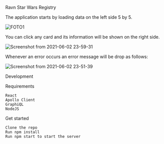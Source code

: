 Ravn Star Wars Registry

The application starts by loading data on the left side 5 by 5. 

![FOTO1](https://user-images.githubusercontent.com/45051315/120588593-1025ff80-c3fd-11eb-98de-385c80c7de93.png)

You can click any card and its information will be shown on the right side.

![Screenshot from 2021-06-02 23-59-31](https://user-images.githubusercontent.com/45051315/120589556-a6a6f080-c3fe-11eb-92ed-708019ae2eaf.png)

Whenever an error occurs an error message will be drop as follows:

![Screenshot from 2021-06-02 23-51-39](https://user-images.githubusercontent.com/45051315/120589355-562f9300-c3fe-11eb-9301-da8656fcf3a5.png)

Development

Requirements

    React
    Apollo Client
    GraphiQL
    NodeJS

Get started

    Clone the repo
    Run npm install 
    Run npm start to start the server
